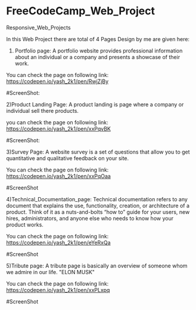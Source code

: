 # FreeCodeCamp_Web_Project
Responsive_Web_Projects

In this Web Project there are total of 4 Pages Design by me are given here:

1) Portfolio page:
A portfolio website provides professional information about an individual or a company and presents a showcase of their work.

You can check the page on following link: https://codepen.io/yash_2k1/pen/RwjZjBy

#ScreenShot:


2)Product Landing Page:
A product landing is page where a company or individual sell there products.

you can check the page on following link: https://codepen.io/yash_2k1/pen/xxPqvBK

#ScreenShot:



3)Survey Page:
A website survey is a set of questions that allow you to get quantitative and qualitative feedback on your site.

You can check the page on following link: https://codepen.io/yash_2k1/pen/xxPqOaa

#ScreenShot

4)Technical_Documentation_page:
Technical documentation refers to any document that explains the use, functionality, creation, or architecture of a product. 
Think of it as a nuts-and-bolts “how to” guide for your users, new hires, administrators, and anyone else who needs to know how your product works.

You can check the page on following link: https://codepen.io/yash_2k1/pen/eYeRxQa

#ScreenShot

5)Tribute page:
A tribute page is basically an overview of someone whom we admire in our life. 
"ELON MUSK"

You can check the page on following link: https://codepen.io/yash_2k1/pen/xxPLxpq

#ScreenShot
